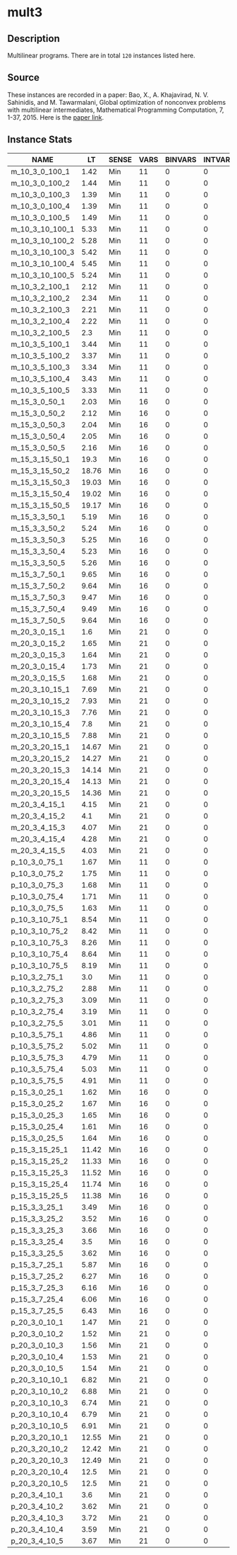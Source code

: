 # mult3

## Description
Multilinear programs. There are in total `120` instances listed here.

## Source
These instances are recorded in a paper: Bao, X., A. Khajavirad, N. V. Sahinidis, and M. Tawarmalani, Global optimization of nonconvex problems with multilinear intermediates, Mathematical Programming Computation, 7, 1-37, 2015. Here is the [paper link](https://link.springer.com/article/10.1007/s12532-014-0073-z).

## Instance Stats
| NAME | LT | SENSE | VARS | BINVARS | INTVARS | CONS | LINCONS | NLCONS | OTHERCONS |
|------|----|-------|------|---------|---------|------|---------|--------|-----------|
| m_10_3_0_100_1 | 1.42 | Min | 11 | 0 | 0 | 1 | 0 | 1 | 0 |
| m_10_3_0_100_2 | 1.44 | Min | 11 | 0 | 0 | 1 | 0 | 1 | 0 |
| m_10_3_0_100_3 | 1.39 | Min | 11 | 0 | 0 | 1 | 0 | 1 | 0 |
| m_10_3_0_100_4 | 1.39 | Min | 11 | 0 | 0 | 1 | 0 | 1 | 0 |
| m_10_3_0_100_5 | 1.49 | Min | 11 | 0 | 0 | 1 | 0 | 1 | 0 |
| m_10_3_10_100_1 | 5.33 | Min | 11 | 0 | 0 | 11 | 0 | 11 | 0 |
| m_10_3_10_100_2 | 5.28 | Min | 11 | 0 | 0 | 11 | 0 | 11 | 0 |
| m_10_3_10_100_3 | 5.42 | Min | 11 | 0 | 0 | 11 | 0 | 11 | 0 |
| m_10_3_10_100_4 | 5.45 | Min | 11 | 0 | 0 | 11 | 0 | 11 | 0 |
| m_10_3_10_100_5 | 5.24 | Min | 11 | 0 | 0 | 11 | 0 | 11 | 0 |
| m_10_3_2_100_1 | 2.12 | Min | 11 | 0 | 0 | 3 | 0 | 3 | 0 |
| m_10_3_2_100_2 | 2.34 | Min | 11 | 0 | 0 | 3 | 0 | 3 | 0 |
| m_10_3_2_100_3 | 2.21 | Min | 11 | 0 | 0 | 3 | 0 | 3 | 0 |
| m_10_3_2_100_4 | 2.22 | Min | 11 | 0 | 0 | 3 | 0 | 3 | 0 |
| m_10_3_2_100_5 | 2.3 | Min | 11 | 0 | 0 | 3 | 0 | 3 | 0 |
| m_10_3_5_100_1 | 3.44 | Min | 11 | 0 | 0 | 6 | 0 | 6 | 0 |
| m_10_3_5_100_2 | 3.37 | Min | 11 | 0 | 0 | 6 | 0 | 6 | 0 |
| m_10_3_5_100_3 | 3.34 | Min | 11 | 0 | 0 | 6 | 0 | 6 | 0 |
| m_10_3_5_100_4 | 3.43 | Min | 11 | 0 | 0 | 6 | 0 | 6 | 0 |
| m_10_3_5_100_5 | 3.33 | Min | 11 | 0 | 0 | 6 | 0 | 6 | 0 |
| m_15_3_0_50_1 | 2.03 | Min | 16 | 0 | 0 | 1 | 0 | 1 | 0 |
| m_15_3_0_50_2 | 2.12 | Min | 16 | 0 | 0 | 1 | 0 | 1 | 0 |
| m_15_3_0_50_3 | 2.04 | Min | 16 | 0 | 0 | 1 | 0 | 1 | 0 |
| m_15_3_0_50_4 | 2.05 | Min | 16 | 0 | 0 | 1 | 0 | 1 | 0 |
| m_15_3_0_50_5 | 2.16 | Min | 16 | 0 | 0 | 1 | 0 | 1 | 0 |
| m_15_3_15_50_1 | 19.3 | Min | 16 | 0 | 0 | 16 | 0 | 16 | 0 |
| m_15_3_15_50_2 | 18.76 | Min | 16 | 0 | 0 | 16 | 0 | 16 | 0 |
| m_15_3_15_50_3 | 19.03 | Min | 16 | 0 | 0 | 16 | 0 | 16 | 0 |
| m_15_3_15_50_4 | 19.02 | Min | 16 | 0 | 0 | 16 | 0 | 16 | 0 |
| m_15_3_15_50_5 | 19.17 | Min | 16 | 0 | 0 | 16 | 0 | 16 | 0 |
| m_15_3_3_50_1 | 5.19 | Min | 16 | 0 | 0 | 4 | 0 | 4 | 0 |
| m_15_3_3_50_2 | 5.24 | Min | 16 | 0 | 0 | 4 | 0 | 4 | 0 |
| m_15_3_3_50_3 | 5.25 | Min | 16 | 0 | 0 | 4 | 0 | 4 | 0 |
| m_15_3_3_50_4 | 5.23 | Min | 16 | 0 | 0 | 4 | 0 | 4 | 0 |
| m_15_3_3_50_5 | 5.26 | Min | 16 | 0 | 0 | 4 | 0 | 4 | 0 |
| m_15_3_7_50_1 | 9.65 | Min | 16 | 0 | 0 | 8 | 0 | 8 | 0 |
| m_15_3_7_50_2 | 9.64 | Min | 16 | 0 | 0 | 8 | 0 | 8 | 0 |
| m_15_3_7_50_3 | 9.47 | Min | 16 | 0 | 0 | 8 | 0 | 8 | 0 |
| m_15_3_7_50_4 | 9.49 | Min | 16 | 0 | 0 | 8 | 0 | 8 | 0 |
| m_15_3_7_50_5 | 9.64 | Min | 16 | 0 | 0 | 8 | 0 | 8 | 0 |
| m_20_3_0_15_1 | 1.6 | Min | 21 | 0 | 0 | 1 | 0 | 1 | 0 |
| m_20_3_0_15_2 | 1.65 | Min | 21 | 0 | 0 | 1 | 0 | 1 | 0 |
| m_20_3_0_15_3 | 1.64 | Min | 21 | 0 | 0 | 1 | 0 | 1 | 0 |
| m_20_3_0_15_4 | 1.73 | Min | 21 | 0 | 0 | 1 | 0 | 1 | 0 |
| m_20_3_0_15_5 | 1.68 | Min | 21 | 0 | 0 | 1 | 0 | 1 | 0 |
| m_20_3_10_15_1 | 7.69 | Min | 21 | 0 | 0 | 11 | 0 | 11 | 0 |
| m_20_3_10_15_2 | 7.93 | Min | 21 | 0 | 0 | 11 | 0 | 11 | 0 |
| m_20_3_10_15_3 | 7.76 | Min | 21 | 0 | 0 | 11 | 0 | 11 | 0 |
| m_20_3_10_15_4 | 7.8 | Min | 21 | 0 | 0 | 11 | 0 | 11 | 0 |
| m_20_3_10_15_5 | 7.88 | Min | 21 | 0 | 0 | 11 | 0 | 11 | 0 |
| m_20_3_20_15_1 | 14.67 | Min | 21 | 0 | 0 | 21 | 0 | 21 | 0 |
| m_20_3_20_15_2 | 14.27 | Min | 21 | 0 | 0 | 21 | 0 | 21 | 0 |
| m_20_3_20_15_3 | 14.14 | Min | 21 | 0 | 0 | 21 | 0 | 21 | 0 |
| m_20_3_20_15_4 | 14.13 | Min | 21 | 0 | 0 | 21 | 0 | 21 | 0 |
| m_20_3_20_15_5 | 14.36 | Min | 21 | 0 | 0 | 21 | 0 | 21 | 0 |
| m_20_3_4_15_1 | 4.15 | Min | 21 | 0 | 0 | 5 | 0 | 5 | 0 |
| m_20_3_4_15_2 | 4.1 | Min | 21 | 0 | 0 | 5 | 0 | 5 | 0 |
| m_20_3_4_15_3 | 4.07 | Min | 21 | 0 | 0 | 5 | 0 | 5 | 0 |
| m_20_3_4_15_4 | 4.28 | Min | 21 | 0 | 0 | 5 | 0 | 5 | 0 |
| m_20_3_4_15_5 | 4.03 | Min | 21 | 0 | 0 | 5 | 0 | 5 | 0 |
| p_10_3_0_75_1 | 1.67 | Min | 11 | 0 | 0 | 1 | 0 | 1 | 0 |
| p_10_3_0_75_2 | 1.75 | Min | 11 | 0 | 0 | 1 | 0 | 1 | 0 |
| p_10_3_0_75_3 | 1.68 | Min | 11 | 0 | 0 | 1 | 0 | 1 | 0 |
| p_10_3_0_75_4 | 1.71 | Min | 11 | 0 | 0 | 1 | 0 | 1 | 0 |
| p_10_3_0_75_5 | 1.63 | Min | 11 | 0 | 0 | 1 | 0 | 1 | 0 |
| p_10_3_10_75_1 | 8.54 | Min | 11 | 0 | 0 | 11 | 0 | 11 | 0 |
| p_10_3_10_75_2 | 8.42 | Min | 11 | 0 | 0 | 11 | 0 | 11 | 0 |
| p_10_3_10_75_3 | 8.26 | Min | 11 | 0 | 0 | 11 | 0 | 11 | 0 |
| p_10_3_10_75_4 | 8.64 | Min | 11 | 0 | 0 | 11 | 0 | 11 | 0 |
| p_10_3_10_75_5 | 8.19 | Min | 11 | 0 | 0 | 11 | 0 | 11 | 0 |
| p_10_3_2_75_1 | 3.0 | Min | 11 | 0 | 0 | 3 | 0 | 3 | 0 |
| p_10_3_2_75_2 | 2.88 | Min | 11 | 0 | 0 | 3 | 0 | 3 | 0 |
| p_10_3_2_75_3 | 3.09 | Min | 11 | 0 | 0 | 3 | 0 | 3 | 0 |
| p_10_3_2_75_4 | 3.19 | Min | 11 | 0 | 0 | 3 | 0 | 3 | 0 |
| p_10_3_2_75_5 | 3.01 | Min | 11 | 0 | 0 | 3 | 0 | 3 | 0 |
| p_10_3_5_75_1 | 4.86 | Min | 11 | 0 | 0 | 6 | 0 | 6 | 0 |
| p_10_3_5_75_2 | 5.02 | Min | 11 | 0 | 0 | 6 | 0 | 6 | 0 |
| p_10_3_5_75_3 | 4.79 | Min | 11 | 0 | 0 | 6 | 0 | 6 | 0 |
| p_10_3_5_75_4 | 5.03 | Min | 11 | 0 | 0 | 6 | 0 | 6 | 0 |
| p_10_3_5_75_5 | 4.91 | Min | 11 | 0 | 0 | 6 | 0 | 6 | 0 |
| p_15_3_0_25_1 | 1.62 | Min | 16 | 0 | 0 | 1 | 0 | 1 | 0 |
| p_15_3_0_25_2 | 1.67 | Min | 16 | 0 | 0 | 1 | 0 | 1 | 0 |
| p_15_3_0_25_3 | 1.65 | Min | 16 | 0 | 0 | 1 | 0 | 1 | 0 |
| p_15_3_0_25_4 | 1.61 | Min | 16 | 0 | 0 | 1 | 0 | 1 | 0 |
| p_15_3_0_25_5 | 1.64 | Min | 16 | 0 | 0 | 1 | 0 | 1 | 0 |
| p_15_3_15_25_1 | 11.42 | Min | 16 | 0 | 0 | 16 | 0 | 16 | 0 |
| p_15_3_15_25_2 | 11.33 | Min | 16 | 0 | 0 | 16 | 0 | 16 | 0 |
| p_15_3_15_25_3 | 11.52 | Min | 16 | 0 | 0 | 16 | 0 | 16 | 0 |
| p_15_3_15_25_4 | 11.74 | Min | 16 | 0 | 0 | 16 | 0 | 16 | 0 |
| p_15_3_15_25_5 | 11.38 | Min | 16 | 0 | 0 | 16 | 0 | 16 | 0 |
| p_15_3_3_25_1 | 3.49 | Min | 16 | 0 | 0 | 4 | 0 | 4 | 0 |
| p_15_3_3_25_2 | 3.52 | Min | 16 | 0 | 0 | 4 | 0 | 4 | 0 |
| p_15_3_3_25_3 | 3.66 | Min | 16 | 0 | 0 | 4 | 0 | 4 | 0 |
| p_15_3_3_25_4 | 3.5 | Min | 16 | 0 | 0 | 4 | 0 | 4 | 0 |
| p_15_3_3_25_5 | 3.62 | Min | 16 | 0 | 0 | 4 | 0 | 4 | 0 |
| p_15_3_7_25_1 | 5.87 | Min | 16 | 0 | 0 | 8 | 0 | 8 | 0 |
| p_15_3_7_25_2 | 6.27 | Min | 16 | 0 | 0 | 8 | 0 | 8 | 0 |
| p_15_3_7_25_3 | 6.16 | Min | 16 | 0 | 0 | 8 | 0 | 8 | 0 |
| p_15_3_7_25_4 | 6.06 | Min | 16 | 0 | 0 | 8 | 0 | 8 | 0 |
| p_15_3_7_25_5 | 6.43 | Min | 16 | 0 | 0 | 8 | 0 | 8 | 0 |
| p_20_3_0_10_1 | 1.47 | Min | 21 | 0 | 0 | 1 | 0 | 1 | 0 |
| p_20_3_0_10_2 | 1.52 | Min | 21 | 0 | 0 | 1 | 0 | 1 | 0 |
| p_20_3_0_10_3 | 1.56 | Min | 21 | 0 | 0 | 1 | 0 | 1 | 0 |
| p_20_3_0_10_4 | 1.53 | Min | 21 | 0 | 0 | 1 | 0 | 1 | 0 |
| p_20_3_0_10_5 | 1.54 | Min | 21 | 0 | 0 | 1 | 0 | 1 | 0 |
| p_20_3_10_10_1 | 6.82 | Min | 21 | 0 | 0 | 11 | 0 | 11 | 0 |
| p_20_3_10_10_2 | 6.88 | Min | 21 | 0 | 0 | 11 | 0 | 11 | 0 |
| p_20_3_10_10_3 | 6.74 | Min | 21 | 0 | 0 | 11 | 0 | 11 | 0 |
| p_20_3_10_10_4 | 6.79 | Min | 21 | 0 | 0 | 11 | 0 | 11 | 0 |
| p_20_3_10_10_5 | 6.91 | Min | 21 | 0 | 0 | 11 | 0 | 11 | 0 |
| p_20_3_20_10_1 | 12.55 | Min | 21 | 0 | 0 | 21 | 0 | 21 | 0 |
| p_20_3_20_10_2 | 12.42 | Min | 21 | 0 | 0 | 21 | 0 | 21 | 0 |
| p_20_3_20_10_3 | 12.49 | Min | 21 | 0 | 0 | 21 | 0 | 21 | 0 |
| p_20_3_20_10_4 | 12.5 | Min | 21 | 0 | 0 | 21 | 0 | 21 | 0 |
| p_20_3_20_10_5 | 12.5 | Min | 21 | 0 | 0 | 21 | 0 | 21 | 0 |
| p_20_3_4_10_1 | 3.6 | Min | 21 | 0 | 0 | 5 | 0 | 5 | 0 |
| p_20_3_4_10_2 | 3.62 | Min | 21 | 0 | 0 | 5 | 0 | 5 | 0 |
| p_20_3_4_10_3 | 3.72 | Min | 21 | 0 | 0 | 5 | 0 | 5 | 0 |
| p_20_3_4_10_4 | 3.59 | Min | 21 | 0 | 0 | 5 | 0 | 5 | 0 |
| p_20_3_4_10_5 | 3.67 | Min | 21 | 0 | 0 | 5 | 0 | 5 | 0 |
